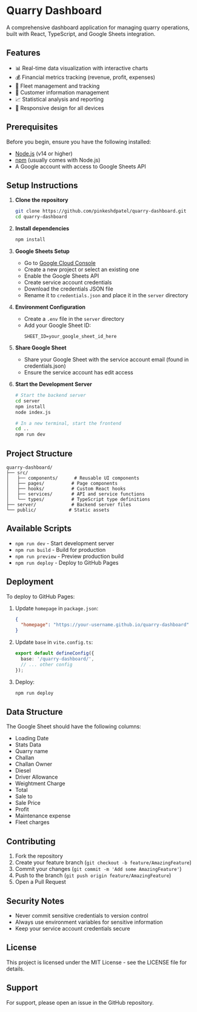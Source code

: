# Quarry Dashboard

A comprehensive dashboard application for managing quarry operations, built with React, TypeScript, and Google Sheets integration.

## Features

- 📊 Real-time data visualization with interactive charts
- 💰 Financial metrics tracking (revenue, profit, expenses)
- 🚛 Fleet management and tracking
- 👥 Customer information management
- 📈 Statistical analysis and reporting
- 📱 Responsive design for all devices

## Prerequisites

Before you begin, ensure you have the following installed:
- [Node.js](https://nodejs.org/) (v14 or higher)
- [npm](https://www.npmjs.com/) (usually comes with Node.js)
- A Google account with access to Google Sheets API

## Setup Instructions

1. **Clone the repository**
   ```bash
   git clone https://github.com/pinkeshdpatel/quarry-dashboard.git
   cd quarry-dashboard
   ```

2. **Install dependencies**
   ```bash
   npm install
   ```

3. **Google Sheets Setup**
   - Go to [Google Cloud Console](https://console.cloud.google.com/)
   - Create a new project or select an existing one
   - Enable the Google Sheets API
   - Create service account credentials
   - Download the credentials JSON file
   - Rename it to `credentials.json` and place it in the `server` directory

4. **Environment Configuration**
   - Create a `.env` file in the `server` directory
   - Add your Google Sheet ID:
     ```
     SHEET_ID=your_google_sheet_id_here
     ```

5. **Share Google Sheet**
   - Share your Google Sheet with the service account email (found in credentials.json)
   - Ensure the service account has edit access

6. **Start the Development Server**
   ```bash
   # Start the backend server
   cd server
   npm install
   node index.js

   # In a new terminal, start the frontend
   cd ..
   npm run dev
   ```

## Project Structure

```
quarry-dashboard/
├── src/
│   ├── components/      # Reusable UI components
│   ├── pages/          # Page components
│   ├── hooks/          # Custom React hooks
│   ├── services/       # API and service functions
│   └── types/          # TypeScript type definitions
├── server/             # Backend server files
└── public/            # Static assets
```

## Available Scripts

- `npm run dev` - Start development server
- `npm run build` - Build for production
- `npm run preview` - Preview production build
- `npm run deploy` - Deploy to GitHub Pages

## Deployment

To deploy to GitHub Pages:

1. Update `homepage` in `package.json`:
   ```json
   {
     "homepage": "https://your-username.github.io/quarry-dashboard"
   }
   ```

2. Update `base` in `vite.config.ts`:
   ```typescript
   export default defineConfig({
     base: '/quarry-dashboard/',
     // ... other config
   });
   ```

3. Deploy:
   ```bash
   npm run deploy
   ```

## Data Structure

The Google Sheet should have the following columns:
- Loading Date
- Stats Data
- Quarry name
- Challan
- Challan Owner
- Diesel
- Driver Allowance
- Weightment Charge
- Total
- Sale to
- Sale Price
- Profit
- Maintenance expense
- Fleet charges

## Contributing

1. Fork the repository
2. Create your feature branch (`git checkout -b feature/AmazingFeature`)
3. Commit your changes (`git commit -m 'Add some AmazingFeature'`)
4. Push to the branch (`git push origin feature/AmazingFeature`)
5. Open a Pull Request

## Security Notes

- Never commit sensitive credentials to version control
- Always use environment variables for sensitive information
- Keep your service account credentials secure

## License

This project is licensed under the MIT License - see the LICENSE file for details.

## Support

For support, please open an issue in the GitHub repository. 